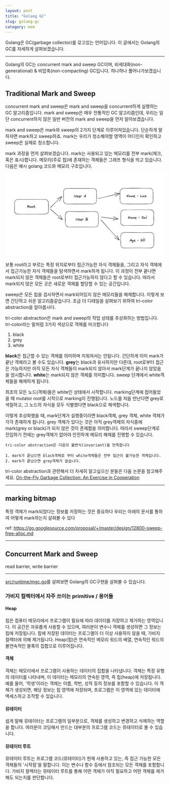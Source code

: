 ```yaml
---
layout: post
title: "Golang GC"
slug: golang-gc
category: mem
---
```


Golang은 GC(garbage collector)를 갖고있는 언어입니다. 이 글에서는 Golang의 GC를 자세하게 살펴보겠습니다.

---

Golang의 GC는 concurrent mark and sweep GC이며, 비세대화(non-generational) & 비압축(non-compacting) GC입니다. 하나하나 풀어나가보겠습니다.

## Traditional Mark and Sweep

concurrent mark and sweep은 mark and sweep을 concurrent하게 실행하는 GC 알고리즘입니다. mark and sweep은 매우 전통적인 GC 알고리즘인데, 우리는 일단 concurrent하지 않은 일반 버전의 mark and sweep을 먼저 알아보겠습니다.

mark and sweep은 mark와 sweep의 2가지 단계로 이루어져있습니다. 단순하게 말하자면 mark하고 sweep하죠. mark는 우리가 청소해야할 영역이 어디인지 확인하고 sweep은 실제로 청소합니다.

mark 과정을 먼저 살펴보겠습니다. mark는 사용되고 있는 메모리를 전부 mark(체크, 혹은 표시)합니다. 메모리(주로 힙)에 존재하는 객체들은 그래프 형식을 띄고 있습니다. 다음은 예시 golang 코드와 메모리 구조입니다.

![mem structure sample ](https://github.com/MagicalLas/MagicalLas.github.io/blob/master/_screenshots/golang-gc-01.png?raw=true)

보통 root라고 부르는 특정 위치로부터 접근가능한 자식 객체들을, 그리고 자식 객체에서 접근가능한 자식 객체들을 탐색하면서 mark하게 됩니다. 이 과정이 전부 끝나면 mark되지 않은 객체들은 root로부터 접근가능하지 않다고 할 수 있습니다. 따라서 mark되지 않은 모든 곳은 새로운 객체를 할당할 수 있는 공간입니다.

sweep은 모든 힙을 검사하면서 mark되어있지 않은 메모리들을 해제합니다. 이렇게 보면 간단하고 쉬운 알고리즘같습니다. 조금 더 디테일을 살펴보기 위하여 tri-color abstraction을 알아봅시다.

tri-color abstraction은 mark and sweep의 작업 상태를 추상화하는 방법입니다. tri-color라는 말처럼 3가지 색상으로 객체를 마크합니다

1. black
2. grey
3. white

**black**은 접근할 수 있는 객체를 의미하며 지워져서는 안됩니다. 간단하게 이미 mark가 끝난 객체라고 볼 수도 있습니다. **grey**는 black과 유사하지만 다른데, root로부터 접근은 가능하지만 아직 모든 자식 객체들이 mark되지 않아서 mark단계가 끝나지 않았음을 암시합니다. **white**는 mark되지 않은 객체를 의미합니다. sweep 단계에서 white객체들을 해제하게 됩니다.

최초의 모든 노드(객체)들은 white인 상태에서 시작합니다. marking단계에 접어들었을 때 mutator root를 시작으로 marking이 진행됩니다. 노드를 처음 만난다면 grey로 색칠하고, 그 노드의 자식을 모두 식별했다면 black으로 채색합니다.

이렇게 추상화했을 때, mark단계가 실행중이라면 black객체, grey 객체, white 객체가 각각 존재하게 됩니다. grey 객체가 있다는 것은 아직 grey객체의 자식중에 mark(grey or black)가 되지 않은 것이 존재함을 의미합니다. 따라서 sweep단계로 진입하기 전에는 grey객체가 없어야 안전하게 메모리 해제를 진행할 수 있습니다.

```
tri-color abstraction은 다음의 불변식(invariant)을 만족합니다

1. mark가 끝났으면 black객체로 부터 white객체들은 전부 접근이 불가능한 객체입니다.
2. mark가 끝났으면 grey객체가 없습니다.
```

tri-color abstraction과 관련해서 더 자세히 알고싶으신 분들은 다음 논문을 참고해주세요. [On-the-Fly Garbage Collection: An Exercise in Cooperation](https://lamport.azurewebsites.net/pubs/garbage.pdf)

---

## marking bitmap

특정 객체가 mark되었다는 정보를 저장하는 것은 중요하다 우리는 아래의 문서를 통하여 어떻게 mark하는지 살펴볼 수 있다


ref: https://go.googlesource.com/proposal/+/master/design/12800-sweep-free-alloc.md

---

## Concurrent Mark and Sweep

read barrier, write barrier

---


[src/runtime/mgc.go](https://github.com/golang/go/blob/master/src/runtime/mgc.go)를 살펴보면 Golang의 GC구현을 살펴볼 수 있습니다.

### 가비지 컬렉터에서 자주 쓰이는 primitive / 용어들

#### Heap

힙은 컴퓨터 메모리에서 프로그램이 필요에 따라 데이터를 저장하고 제거하는 영역입니다. 이 공간은 자유롭게 사용할 수 있으며, 여러분이 변수나 객체를 생성하면 그 정보는 힙에 저장됩니다. 힙에 저장된 데이터는 프로그램이 더 이상 사용하지 않을 때, 가비지 컬렉터에 의해 제거됩니다. Heap(힙)은 연속적인 메모리 워드의 배열, 연속적인 워드의 불연속적인 블록의 집합으로 이루어집니다.

#### 객체

객체는 메모리에서 프로그램이 사용하는 데이터의 집합을 나타냅니다. 객체는 특정 유형의 데이터를 나타내며, 이 데이터는 메모리의 연속된 영역, 즉 힙(heap)에 저장됩니다. 예를 들어, '학생'이라는 객체는 이름, 학번, 성적 등의 정보를 포함할 수 있습니다. 이 객체가 생성되면, 해당 정보는 힙 영역에 저장되며, 프로그램은 이 영역에 있는 데이터에 액세스하고 조작할 수 있습니다.

#### 뮤테이터

쉽게 말해 뮤테이터는 프로그램의 일부분으로, 객체를 생성하고 변경하고 삭제하는 역할을 합니다. 여러분이 코딩해서 만드는 대부분의 프로그램 코드는 뮤테이터로 볼 수 있습니다.

#### 뮤테이터 루트

뮤테이터 루트는 프로그램 코드(뮤테이터)가 현재 사용하고 있는, 즉 접근 가능한 모든 객체들의 '시작점'을 말합니다. 이는 변수나 함수 등에서 참조되는 모든 객체를 포함합니다. 가비지 컬렉터는 뮤테이터 루트를 통해 어떤 객체가 아직 필요하고 어떤 객체를 제거해도 되는지를 판단합니다.
